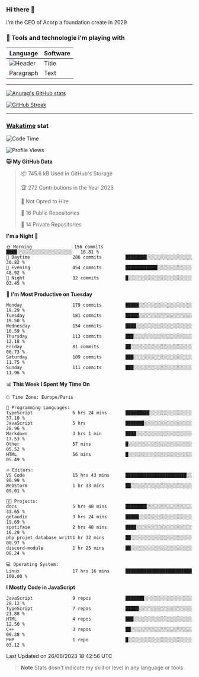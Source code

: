 ### Hi there 👋

i'm the CEO of Acorp a foundation create in 2029  

### 🧰 Tools and technologie i'm playing with

 | Language | Software |
| ----------- | ----------- |
| ![Header](https://img.shields.io/badge/Nuxt3-green&style=for-the-badge&logo=nustjs&logoColor=00DC82) | Title |
| Paragraph | Text |

---

[![Anurag's GitHub stats](https://github-readme-stats.vercel.app/api?username=ackimixs&show_icons=true&theme=github_dark&count_private=true)](https://www.ackimixs.xyz)

[![GitHub Streak](https://github-readme-streak-stats.herokuapp.com?user=Ackimixs&theme=github-dark-blue&date_format=j%20M%5B%20Y%5D&mode=weekly)](https://git.io/streak-stats)

---
 
 ### [Wakatime](https://wakatime.com/) stat

<!--START_SECTION:waka-->
![Code Time](http://img.shields.io/badge/Code%20Time-699%20hrs%203%20mins-blue)

![Profile Views](http://img.shields.io/badge/Profile%20Views-0-blue)

**🐱 My GitHub Data** 

> 📦 745.6 kB Used in GitHub's Storage 
 > 
> 🏆 272 Contributions in the Year 2023
 > 
> 🚫 Not Opted to Hire
 > 
> 📜 16 Public Repositories 
 > 
> 🔑 14 Private Repositories 
 > 
**I'm a Night 🦉** 

```text
🌞 Morning                156 commits         ████░░░░░░░░░░░░░░░░░░░░░   16.81 % 
🌆 Daytime                286 commits         ████████░░░░░░░░░░░░░░░░░   30.82 % 
🌃 Evening                454 commits         ████████████░░░░░░░░░░░░░   48.92 % 
🌙 Night                  32 commits          █░░░░░░░░░░░░░░░░░░░░░░░░   03.45 % 
```
📅 **I'm Most Productive on Tuesday** 

```text
Monday                   179 commits         █████░░░░░░░░░░░░░░░░░░░░   19.29 % 
Tuesday                  181 commits         █████░░░░░░░░░░░░░░░░░░░░   19.50 % 
Wednesday                154 commits         ████░░░░░░░░░░░░░░░░░░░░░   16.59 % 
Thursday                 113 commits         ███░░░░░░░░░░░░░░░░░░░░░░   12.18 % 
Friday                   81 commits          ██░░░░░░░░░░░░░░░░░░░░░░░   08.73 % 
Saturday                 109 commits         ███░░░░░░░░░░░░░░░░░░░░░░   11.75 % 
Sunday                   111 commits         ███░░░░░░░░░░░░░░░░░░░░░░   11.96 % 
```


📊 **This Week I Spent My Time On** 

```text
🕑︎ Time Zone: Europe/Paris

💬 Programming Languages: 
TypeScript               6 hrs 24 mins       █████████░░░░░░░░░░░░░░░░   37.10 % 
JavaScript               5 hrs               ███████░░░░░░░░░░░░░░░░░░   28.96 % 
Markdown                 3 hrs 1 min         ████░░░░░░░░░░░░░░░░░░░░░   17.53 % 
Other                    57 mins             █░░░░░░░░░░░░░░░░░░░░░░░░   05.52 % 
HTML                     56 mins             █░░░░░░░░░░░░░░░░░░░░░░░░   05.49 % 

🔥 Editors: 
VS Code                  15 hrs 43 mins      ███████████████████████░░   90.99 % 
WebStorm                 1 hr 33 mins        ██░░░░░░░░░░░░░░░░░░░░░░░   09.01 % 

🐱‍💻 Projects: 
docs                     5 hrs 48 mins       ████████░░░░░░░░░░░░░░░░░   33.65 % 
getaudio                 3 hrs 24 mins       █████░░░░░░░░░░░░░░░░░░░░   19.69 % 
spotifaie                2 hrs 48 mins       ████░░░░░░░░░░░░░░░░░░░░░   16.29 % 
php_projet_database_writt1 hr 32 mins        ██░░░░░░░░░░░░░░░░░░░░░░░   08.97 % 
discord-module           1 hr 25 mins        ██░░░░░░░░░░░░░░░░░░░░░░░   08.24 % 

💻 Operating System: 
Linux                    17 hrs 16 mins      █████████████████████████   100.00 % 
```

**I Mostly Code in JavaScript** 

```text
JavaScript               9 repos             ███████░░░░░░░░░░░░░░░░░░   28.12 % 
TypeScript               7 repos             █████░░░░░░░░░░░░░░░░░░░░   21.88 % 
HTML                     4 repos             ███░░░░░░░░░░░░░░░░░░░░░░   12.50 % 
C++                      3 repos             ██░░░░░░░░░░░░░░░░░░░░░░░   09.38 % 
PHP                      1 repo              █░░░░░░░░░░░░░░░░░░░░░░░░   03.12 % 
```




 Last Updated on 26/06/2023 18:42:56 UTC
<!--END_SECTION:waka-->

> **Note**
> Stats dosn't indicate my skill or level in any language or tools
